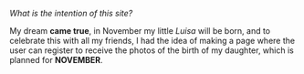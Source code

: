 *What is the intention of this site?*

My dream **came true**, in November my little *Luisa* will be born, and to celebrate this with all my friends, I had the idea of making a page where the user can register to receive the photos of the birth of my daughter, which is planned for **NOVEMBER**.